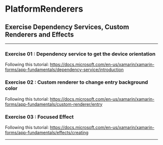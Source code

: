 # PlatformRenderers

## Exercise Dependency Services, Custom Renderers and Effects
<hr /> 

### Exercise 01 : Dependency service to get the device orientation 
Following this tutorial: https://docs.microsoft.com/en-us/xamarin/xamarin-forms/app-fundamentals/dependency-service/introduction


### Exercise 02 : Custom renderer to change entry background color
Following this tutorial: https://docs.microsoft.com/en-us/xamarin/xamarin-forms/app-fundamentals/custom-renderer/entry
 

### Exercise 03 : Focused Effect 
Following this tutorial: https://docs.microsoft.com/en-us/xamarin/xamarin-forms/app-fundamentals/effects/creating

<hr /> 
